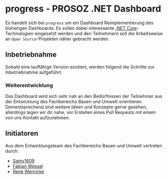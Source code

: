 # progress - PROSOZ .NET Dashboard

Es handelt sich bei `progress` um ein Dashboard Reimplementierung des bisherigen Dashboards.
Es sollen dabei interessante [.NET Core](https://dotnet.microsoft.com)-Technologien eingesetzt werden und den Teilnehmern soll die Arbeitsweise an `Open Source`-Projekten näher gebracht werden.

## Inbetriebnahme

Sobald eine lauffähige Version existiert, werden folgend die Schritte zur Inbetriebnahme aufgeführt.

### Weiterentwicklung

Das Dashboard wird sich sehr nah an den Bedürfnissen der Teilnehmer aus der Entwicklung des Fachbereichs Bauen und Umwelt orientieren.
Dementsprechend sind weitere Ideen und Konzepte gerne gesehen, allerdings legen wir dir nahe, vor Erstellen eines Pull Requests mit einem von uns Kontakt aufzunehmen.

## Initiatoren

Aus dem Entwicklungsteam des Fachbereichs Bauen und Umwelt vertreten durch:

* [Samy1609](https://github.com/Samy1609)
* [Fabian Wessel](https://github.com/forbon)
* [René Wernicke](https://github.com/renao)